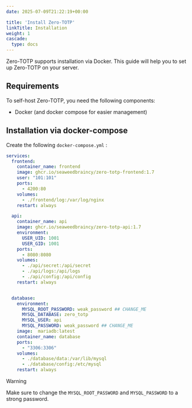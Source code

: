 ```yaml
---
date: 2025-07-09T21:22:19+00:00

title: 'Install Zero-TOTP'
linkTitle: Installation
weight: 1
cascade:
  type: docs
---
```


Zero-TOTP supports installation via Docker. This guide will help you to set up Zero-TOTP on your server.

## Requirements 
To self-host Zero-TOTP, you need the following components:
- Docker (and docker compose for easier management)

## Installation via docker-compose
Create the following `docker-compose.yml` : 


```yaml {filename="docker-compose.yml"}
services:
  frontend:
    container_name: frontend
    image: ghcr.io/seaweedbraincy/zero-totp-frontend:1.7
    user: "101:101"
    ports:
      - 4200:80
    volumes:
      - ./frontend/log:/var/log/nginx
    restart: always

  api:
    container_name: api
    image: ghcr.io/seaweedbraincy/zero-totp-api:1.7
    environment:
      USER_UID: 1001
      USER_GID: 1001
    ports:
      - 8080:8080
    volumes:
      - ./api/secret:/api/secret
      - ./api/logs:/api/logs
      - ./api/config:/api/config
    restart: always


  database:
    environment:
      MYSQL_ROOT_PASSWORD: weak_password ## CHANGE_ME
      MYSQL_DATABASE: zero_totp
      MYSQL_USER: api
      MYSQL_PASSWORD: weak_password ## CHANGE_ME
    image:  mariadb:latest
    container_name: database
    ports:
      - "3306:3306"
    volumes:
      - ./database/data:/var/lib/mysql
      - ./database/config:/etc/mysql
    restart: always
```

> [!warning]
> Make sure to change the `MYSQL_ROOT_PASSWORD` and `MYSQL_PASSWORD` to a strong password.
